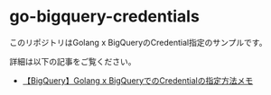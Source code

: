 # go-bigquery-credentials

このリポジトリはGolang x BigQueryのCredential指定のサンプルです。  

詳細は以下の記事をご覧ください。

* [【BigQuery】Golang x BigQueryでのCredentialの指定方法メモ](https://www.tweeeety.blog/entry/2021/04/04/004255)
